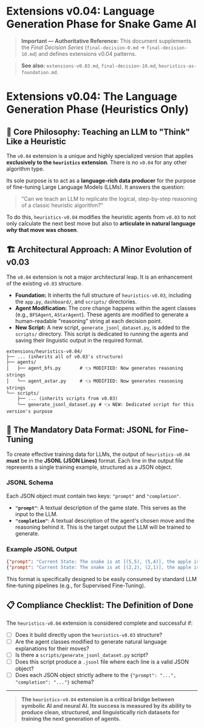 # Extensions v0.04: Language Generation Phase for Snake Game AI

> **Important — Authoritative Reference:** This document supplements the _Final Decision Series_ (`final-decision-0.md` → `final-decision-10.md`) and defines extensions v0.04 patterns.

> **See also:** `extensions-v0.03.md`, `final-decision-10.md`, `heuristics-as-foundation.md`.

# Extensions v0.04: The Language Generation Phase (Heuristics Only)

## 🎯 **Core Philosophy: Teaching an LLM to "Think" Like a Heuristic**

The `v0.04` extension is a unique and highly specialized version that applies **exclusively to the `heuristics` extension**. There is no `v0.04` for any other algorithm type.

Its sole purpose is to act as a **language-rich data producer** for the purpose of fine-tuning Large Language Models (LLMs). It answers the question:

> "Can we teach an LLM to replicate the logical, step-by-step reasoning of a classic heuristic algorithm?"

To do this, `heuristics-v0.04` modifies the heuristic agents from `v0.03` to not only calculate the next best move but also to **articulate in natural language *why* that move was chosen**.

## 🏗️ **Architectural Approach: A Minor Evolution of v0.03**

The `v0.04` extension is not a major architectural leap. It is an enhancement of the existing `v0.03` structure.

*   **Foundation:** It inherits the full structure of `heuristics-v0.03`, including the `app.py`, `dashboard/`, and `scripts/` directories.
*   **Agent Modification:** The core change happens within the agent classes (e.g., `BFSAgent`, `AStarAgent`). These agents are modified to generate a human-readable "reasoning" string at each decision point.
*   **New Script:** A new script, `generate_jsonl_dataset.py`, is added to the `scripts/` directory. This script is dedicated to running the agents and saving their linguistic output in the required format.

```
extensions/heuristics-v0.04/
├── ... (inherits all of v0.03's structure)
├── agents/
│   ├── agent_bfs.py       # 👈 MODIFIED: Now generates reasoning strings
│   └── agent_astar.py     # 👈 MODIFIED: Now generates reasoning strings
└── scripts/
    ├── ... (inherits scripts from v0.03)
    └── generate_jsonl_dataset.py # 👈 NEW: Dedicated script for this version's purpose
```

## 📜 **The Mandatory Data Format: JSONL for Fine-Tuning**

To create effective training data for LLMs, the output of `heuristics-v0.04` **must** be in the **JSONL (JSON Lines)** format. Each line in the output file represents a single training example, structured as a JSON object.

### **JSONL Schema**

Each JSON object must contain two keys: `"prompt"` and `"completion"`.

*   **`"prompt"`**: A textual description of the game state. This serves as the input to the LLM.
*   **`"completion"`**: A textual description of the agent's chosen move and the reasoning behind it. This is the target output the LLM will be trained to generate.

### **Example JSONL Output**

```json
{"prompt": "Current State: The snake is at [(5,5), (5,4)], the apple is at (8,8). The path is clear to the right.", "completion": "Move: RIGHT. Reasoning: The A* algorithm identifies a safe path to the right, which moves me closer to the apple while maintaining maximum distance from my own tail."}
{"prompt": "Current State: The snake is at [(2,2), (2,1)], the apple is at (2,5). The snake is trapped on the left and right.", "completion": "Move: UP. Reasoning: The BFS agent has determined that moving UP is the only escape route and a necessary step to reach the apple, even though it temporarily increases the distance."}
```

This format is specifically designed to be easily consumed by standard LLM fine-tuning pipelines (e.g., for Supervised Fine-Tuning).

## 📋 **Compliance Checklist: The Definition of Done**

The `heuristics-v0.04` extension is considered complete and successful if:

- [ ] Does it build directly upon the `heuristics-v0.03` structure?
- [ ] Are the agent classes modified to generate natural language explanations for their moves?
- [ ] Is there a `scripts/generate_jsonl_dataset.py` script?
- [ ] Does this script produce a `.jsonl` file where each line is a valid JSON object?
- [ ] Does each JSON object strictly adhere to the `{"prompt": "...", "completion": "..."}` schema?

---

> **The `heuristics-v0.04` extension is a critical bridge between symbolic AI and neural AI. Its success is measured by its ability to produce clean, structured, and linguistically rich datasets for training the next generation of agents.**
















































































































































































































































































































































































































































































































































































































































































































































































































































































































































































































































































































































































































































































































































































































































































































































































































































































































































































































































































































































































































































































































































































































































































































































































































































































































































































































































































































































































































































































































































































































































































































































































































































































































































































































































































































































































































































































































































































































































































































































































































































































































































































































































































































































































































































































































































































































































































































































































































































































































































































































































































































































































































































































































































































































































































































































































































































































































































































































































































































































































































































































































































































































































































































































































































































































































































































































































































































































































































































































































































































































































































































































































































































































































































































































































































































































































































































































































































































































































































































































































































































































































































































































































































































































































































































































































































































































































































































































































































































































































































































































































































































































































































































































































































































































































































































































































































































































































































































































































































































































































































































































































































































































































































































































































































































































































































































































































































































































































































































































































































































































































































































































































































































































































































































































































































































































































































































































































































































































































































































































































































































































































































































































































































































































































































































































































































































































































































































































































































































































































































































































































































































































































































































































































































































































































































































































































































































































































































































































































































































































































































































































































































































































































































































































































































































































































































































































































































































































































































































































































































































































































































































































































































































































































































































































































































































































































































































































































































































































































































































































































































































































































































































































































































































































































































































































































































































































































































































































































































































































































































































































































































































































































































































































































































































































































































































































































































































































































































































































































































































































































































































































































































































































































































































































































































































































































































































































































































































































































































































































































































































































































































































































































































































































































































































































































































































































































































































































































































































































































































































































































































































































































































































































































































































































































































































































































































































































































































































































































































































































































































































































































































































































































































































































































































































































































































































































































































































































































































































































































































































































































































































































































































































































































































































































































































































































































































































































































































































































































































































































































































































































































































































































































































































































































































































































































































































































































































































































































































































































































































































































































































































































































































































































































































































































































































































































































































































































































































































































































































































































































































































































































































































































































































































































































































































































































































































































































































































































































































































































































































































































































































































































































































































































































































































































































































































































































































































































































































































































































































































































































































































































































































































































































